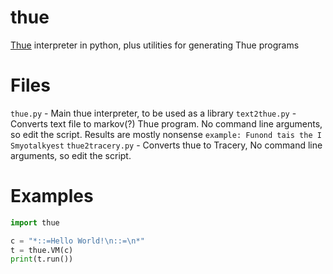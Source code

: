 # thue
[Thue](https://esolangs.org/wiki/Thue) interpreter in python, plus utilities for generating Thue programs
# Files
`thue.py` - Main thue interpreter, to be used as a library
`text2thue.py` - Converts text file to markov(?) Thue program. No command line arguments, so edit the script. Results are mostly nonsense `example: Funond tais the I Smyotalkyest`
`thue2tracery.py` - Converts thue to Tracery, No command line arguments, so edit the script.
# Examples
```py
import thue

c = "*::=Hello World!\n::=\n*"
t = thue.VM(c)
print(t.run())
```
